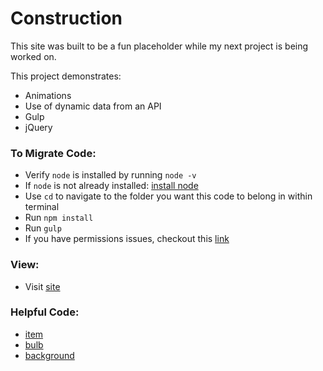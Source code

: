 # Construction

This site was built to be a fun placeholder while my next project is being worked on.

This project demonstrates:
-   Animations
-   Use of dynamic data from an API
-   Gulp
-   jQuery

### To Migrate Code:
-   Verify `node` is installed by running `node -v`
-   If `node` is not already installed: [install node](https://nodejs.org/en/)
-   Use `cd` to navigate to the folder you want this code to belong in within terminal
-   Run `npm install`
-   Run `gulp`
-   If you have permissions issues, checkout this [link](https://stackoverflow.com/questions/50258901/cannot-find-module-gulp-sass)

### View:
- Visit [site](https://headieh.github.io/construction/)

### Helpful Code:
-   [item](https://codepen.io/idur/pen/qEBZPE)
-   [bulb](https://css-tricks.com/css-animation-tricks/)
-   [background](https://codepen.io/subz/pen/GgPrJP)
